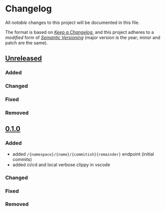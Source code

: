 # Changelog

All _notable_ changes to this project will be documented in this file.

The format is based on _[Keep a Changelog][keepachangelog]_,
and this project adheres to a _modified_ form of _[Semantic Versioning][semver]_
(major version is the year; minor and patch are the same).

## [Unreleased]

### Added

### Changed

### Fixed

### Removed


## [0.1.0]

### Added
- added `/{namespace}/{name}/{commitish}{remainder}` endpoint (initial commits)
- added ci/cd and local verbose clippy in vscode

### Changed

### Fixed

### Removed

[Unreleased]: https://github.com/openlawarchive/stele/compare/v0.1.0...HEAD
[0.1.0]: https://github.com/openlawarchive/stele/tree/v0.1.0

[keepachangelog]: https://keepachangelog.com/en/1.0.0/
[semver]: https://semver.org/spec/v2.0.0.html